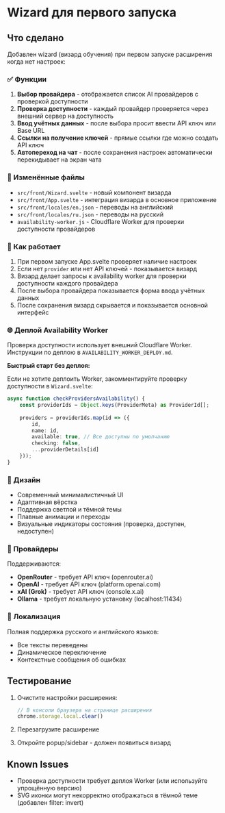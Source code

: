 # Wizard для первого запуска

## Что сделано

Добавлен wizard (визард обучения) при первом запуске расширения когда нет настроек:

### ✅ Функции

1. **Выбор провайдера** - отображается список AI провайдеров с проверкой доступности
2. **Проверка доступности** - каждый провайдер проверяется через внешний сервер на доступность
3. **Ввод учётных данных** - после выбора просит ввести API ключ или Base URL
4. **Ссылки на получение ключей** - прямые ссылки где можно создать API ключ
5. **Автопереход на чат** - после сохранения настроек автоматически перекидывает на экран чата

### 📁 Изменённые файлы

- `src/front/Wizard.svelte` - новый компонент визарда
- `src/front/App.svelte` - интеграция визарда в основное приложение
- `src/front/locales/en.json` - переводы на английский
- `src/front/locales/ru.json` - переводы на русский
- `availability-worker.js` - Cloudflare Worker для проверки доступности провайдеров

### 🚀 Как работает

1. При первом запуске App.svelte проверяет наличие настроек
2. Если нет `provider` или нет API ключей - показывается визард
3. Визард делает запросы к availability worker для проверки доступности каждого провайдера
4. После выбора провайдера показывается форма ввода учётных данных
5. После сохранения визард скрывается и показывается основной интерфейс

### 🌐 Деплой Availability Worker

Проверка доступности использует внешний Cloudflare Worker. Инструкции по деплою в `AVAILABILITY_WORKER_DEPLOY.md`.

**Быстрый старт без деплоя:**

Если не хотите деплоить Worker, закомментируйте проверку доступности в `Wizard.svelte`:

```typescript
async function checkProvidersAvailability() {
    const providerIds = Object.keys(ProviderMeta) as ProviderId[];
    
    providers = providerIds.map(id => ({
        id,
        name: id,
        available: true, // Все доступны по умолчанию
        checking: false,
        ...providerDetails[id]
    }));
}
```

### 🎨 Дизайн

- Современный минималистичный UI
- Адаптивная вёрстка
- Поддержка светлой и тёмной темы
- Плавные анимации и переходы
- Визуальные индикаторы состояния (проверка, доступен, недоступен)

### 🔧 Провайдеры

Поддерживаются:
- **OpenRouter** - требует API ключ (openrouter.ai)
- **OpenAI** - требует API ключ (platform.openai.com)
- **xAI (Grok)** - требует API ключ (console.x.ai)
- **Ollama** - требует локальную установку (localhost:11434)

### 📝 Локализация

Полная поддержка русского и английского языков:
- Все тексты переведены
- Динамическое переключение
- Контекстные сообщения об ошибках

## Тестирование

1. Очистите настройки расширения:
   ```javascript
   // В консоли браузера на странице расширения
   chrome.storage.local.clear()
   ```

2. Перезагрузите расширение

3. Откройте popup/sidebar - должен появиться визард

## Known Issues

- Проверка доступности требует деплоя Worker (или используйте упрощённую версию)
- SVG иконки могут некорректно отображаться в тёмной теме (добавлен filter: invert)

